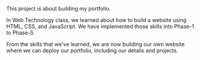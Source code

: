 This project is about building my portfolio.

In Web Technology class, we learned about how to build a website using HTML, CSS, and JavaScript.
We have implemented those skills into Phase-1 to Phase-5.

From the skills that we've learned, we are now building our own website where we can deploy our portfolio, including our details and projects.